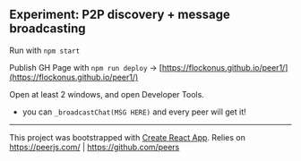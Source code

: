 ## Experiment: P2P discovery + message broadcasting

Run with `npm start`

Publish GH Page with `npm run deploy` -> [https://flockonus.github.io/peer1/](https://flockonus.github.io/peer1/)

Open at least 2 windows, and open Developer Tools.
- you can `_broadcastChat(MSG HERE)` and every peer will get it!

------------------

This project was bootstrapped with [Create React App](https://github.com/facebook/create-react-app).
Relies on https://peerjs.com/ | https://github.com/peers
